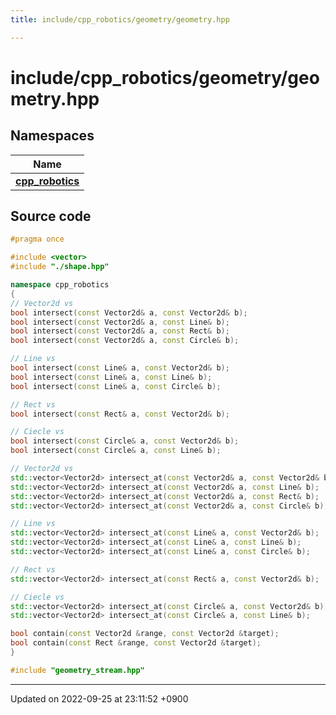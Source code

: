```yaml
---
title: include/cpp_robotics/geometry/geometry.hpp

---
```


# include/cpp_robotics/geometry/geometry.hpp



## Namespaces

| Name           |
| -------------- |
| **[cpp_robotics](/cpp_robotics_core/doxybook/Namespaces/namespacecpp__robotics/)**  |




## Source code

```cpp
#pragma once

#include <vector>
#include "./shape.hpp"

namespace cpp_robotics
{
// Vector2d vs
bool intersect(const Vector2d& a, const Vector2d& b);
bool intersect(const Vector2d& a, const Line& b);
bool intersect(const Vector2d& a, const Rect& b);
bool intersect(const Vector2d& a, const Circle& b);

// Line vs
bool intersect(const Line& a, const Vector2d& b);
bool intersect(const Line& a, const Line& b);
bool intersect(const Line& a, const Circle& b);

// Rect vs
bool intersect(const Rect& a, const Vector2d& b);

// Ciecle vs
bool intersect(const Circle& a, const Vector2d& b);
bool intersect(const Circle& a, const Line& b);

// Vector2d vs
std::vector<Vector2d> intersect_at(const Vector2d& a, const Vector2d& b);
std::vector<Vector2d> intersect_at(const Vector2d& a, const Line& b);
std::vector<Vector2d> intersect_at(const Vector2d& a, const Rect& b);
std::vector<Vector2d> intersect_at(const Vector2d& a, const Circle& b);

// Line vs
std::vector<Vector2d> intersect_at(const Line& a, const Vector2d& b);
std::vector<Vector2d> intersect_at(const Line& a, const Line& b);
std::vector<Vector2d> intersect_at(const Line& a, const Circle& b);

// Rect vs
std::vector<Vector2d> intersect_at(const Rect& a, const Vector2d& b);

// Ciecle vs
std::vector<Vector2d> intersect_at(const Circle& a, const Vector2d& b);
std::vector<Vector2d> intersect_at(const Circle& a, const Line& b);

bool contain(const Vector2d &range, const Vector2d &target);
bool contain(const Rect &range, const Vector2d &target);
}

#include "geometry_stream.hpp"
```


-------------------------------

Updated on 2022-09-25 at 23:11:52 +0900
